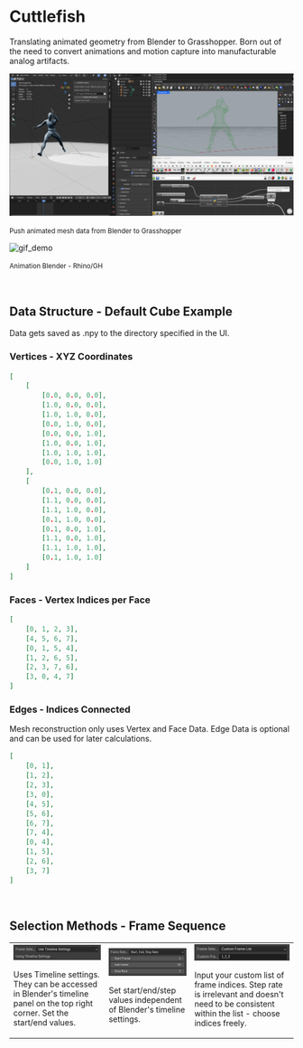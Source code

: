 # Cuttlefish
Translating animated geometry from Blender to Grasshopper. Born out of the need to convert animations and motion capture into manufacturable analog artifacts.

!["Screengrab Blender and Rhino/GH"](/rm_img/Screenshot%202024-09-04%20232517.png?raw=true)
<p><small>Push animated mesh data from Blender to Grasshopper</small></p>

![gif_demo](/rm_img/gif_demo.gif)
<p><small>Animation Blender - Rhino/GH</small></p>

<br>

## Data Structure - Default Cube Example

Data gets saved as .npy to the directory specified in the UI.

### Vertices - XYZ Coordinates
```json
[
    [
        [0.0, 0.0, 0.0],
        [1.0, 0.0, 0.0],
        [1.0, 1.0, 0.0],
        [0.0, 1.0, 0.0],
        [0.0, 0.0, 1.0],
        [1.0, 0.0, 1.0],
        [1.0, 1.0, 1.0],
        [0.0, 1.0, 1.0]
    ],
    [
        [0.1, 0.0, 0.0],
        [1.1, 0.0, 0.0],
        [1.1, 1.0, 0.0],
        [0.1, 1.0, 0.0],
        [0.1, 0.0, 1.0],
        [1.1, 0.0, 1.0],
        [1.1, 1.0, 1.0],
        [0.1, 1.0, 1.0]
    ]
]
```

### Faces - Vertex Indices per Face
```json
[
    [0, 1, 2, 3],
    [4, 5, 6, 7],
    [0, 1, 5, 4],
    [1, 2, 6, 5],
    [2, 3, 7, 6],
    [3, 0, 4, 7]
]
```

### Edges - Indices Connected
Mesh reconstruction only uses Vertex and Face Data. Edge Data is optional and can be used for later calculations.
```json
[
    [0, 1],
    [1, 2],
    [2, 3],
    [3, 0],
    [4, 5],
    [5, 6],
    [6, 7],
    [7, 4],
    [0, 4],
    [1, 5],
    [2, 6],
    [3, 7]
]
``` 
<br>

## Selection Methods - Frame Sequence

<table>
  <tr>
    <td style="text-align: center;">
      <img src="./rm_img/frame_selection/use_timeline_settings.jpg" alt="Use Timeline Settings" style="width: 100%;">
      <p style="text-align: left;">Uses Timeline settings. They can be accessed in Blender's timeline panel on the top right corner. Set the start/end values.</p>
    </td>
    <td style="text-align: center;">
      <img src="./rm_img/frame_selection/step_rate.jpg" alt="Step Rate" style="width: 100%;">
      <p style="text-align: left;">Set start/end/step values independent of Blender's timeline settings.</p>
    </td>
    <td style="text-align: center;">
      <img src="./rm_img/frame_selection/frame_list.jpg" alt="Frame List" style="width: 100%;">
      <p style="text-align: left;">Input your custom list of frame indices. Step rate is irrelevant and doesn't need to be consistent within the list - choose indices freely.</p>
    </td>
  </tr>
</table>